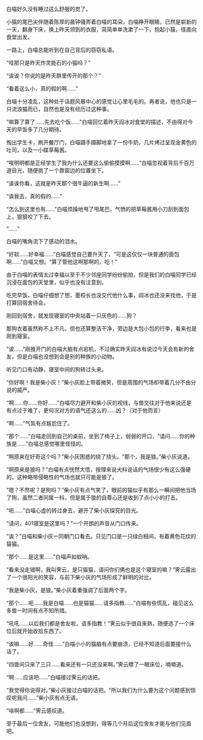 白喵好久没有睡过这么舒服的觉了。

小猫的尾巴尖伴随着陈厚的晨钟骚弄着白喵的耳朵，白喵睁开眼睛，已然是崭新的一天，翻身下床，换上昨天领到的衣服，简简单单洗漱了一下，抱起小猫，径直向食堂出发。

一路上，白喵总能听到在自己背后的窃窃私语。

“哇那只是昨天炸灵能石的小猫吗？”

“诶诶？你说的是昨天群里传开的那个？”

“看着这么小，真的假的啊……”

白喵十分凌乱，这种处于话题风暴中心的感觉让心里毛毛的。再者说，他也只是一只流浪猫而已，自然也是没有经历过这种事。

“嘛算了算了……先去吃个饭……”白喵回忆着昨天阎冰对食堂的描述，不由得对今天的早饭多了几分期待。

 掏出学生卡，刷开餐厅门，白喵蹑手蹑脚地拿了一份牛奶，几片烤过呈现金黄色的吐司，以及一小碟草莓酱。

“唉明明都是正经学生了我为什么还要这么偷偷摸摸啊……”白喵忽视着背后千百万道目光，随便挑了一个靠窗边的位置坐下。

“诶诶你看，这就是昨天那个很牛逼的新生啊……”

“诶我去，真的假的……”

“怎么到这里也有……”白喵烦躁地甩了甩尾巴，气愤的把草莓酱用小刀刮到面包上，狠狠咬了下去。

“……”

白喵的嘴角流下了感动的泪水。

“好软……好幸福……”白喵感觉自己要升天了，“可是这仅仅一块普通的面包啊……”白喵又想。“算了管他这啊那啊的，吃！”

由于白喵的表情太过幸福以至于不少邻座同学纷纷偷拍，但是我们的白喵同学已经沉浸在面包的天堂里，似乎也没有注意到。

吃完早饭，白喵仔细想了想，墨校长也没交代他什么事，阎冰也还没来找他，于是打算回宿舍待会。

刚回到宿舍，就发现寝室的中央站着一只灰色的……狗？

那狗衣着虽然称不上不凡，但也还算整洁干净，旁边是大包小包的行李，看来也是刚到寝室。

“诶……”刚推开门的白喵大脑有点宕机，不过确实昨天阎冰有说过今天会有新的舍友，但是白喵也没想到会是别的种族的小动物。

听见门口有动静，寝室中间的狗转过头来。

“你好啊！我是柴小灰！”柴小灰脸上带着微笑，但是周围的气场却带着几分不由分说的威严。

“啊……你……你好……”白喵尽力避开和柴小灰的视线，与兽交往对于他来说还是有点过于难了，更何况对方的语气还这么的……凶？（对于他而言）

“啊……”气氛有点尴尬住了。

“那个……”白喵走回到自己的桌前，坐到了椅子上，弱弱的开口，“请问……你的种族是……”白喵总感觉哪里怪怪的。

“啊原来在好奇这个吗？”柴小灰困惑的挠了挠头。“那个，我是狼。”柴小灰说道。

“啊原来是狼吗？”白喵有点恍然大悟，按理来说犬科说话的气场很少有这么强硬的，这种略带侵略性的气场也就只可能是狼了。

“嗯？不然呢？是狗吗？”柴小灰有点气笑了，眼前的猫似乎有那么一瞬间把他当场了狗，虽然二者同属一科，但是属于狼的自尊心还是收到了点小小的打击。

“呃……”白喵心虚的转过身去，避开了柴小灰探究的目光。

“请问，401寝室是这里吗？”一个开朗的声音从门口传来。

“诶？”白喵和柴小灰一同朝门口看去。只见门口是一只绿白相间，有着黄色花纹的猫猫。

“那个……是这里……”白喵声如蚊呐。

“看来没走错啊，我叫霁云，是只猫猫，请问你们俩也是这个寝室的嘛？”霁云露出了一个很阳光的笑容，与前下柴小灰的气场形成了鲜明的对比。

“我是柴小灰，是狼。”柴小灰着重强调了后面两个字。

“那个……呃……我是白喵……也是猫猫……请多指教……”白喵有些慌乱，碰见这么多兽一时间有点不知所措。

“吼吼……以后我们都是舍友啦，请多指教！”霁云似乎很自来熟，随便选了一个床位后就开始收拾东西了。

“诶嘛……好……奇怪……”白喵小小的猫脑有点要崩溃，已经不知道后面要接什么话了。

“四兽间只来了三只……看来还有一只还没来啊。”霁云瞟了一眼床位，喃喃道。

“啊……应该吧……”白喵接过霁云的话把。

“我觉得你说得对。”柴小灰接过白喵的话把。“所以我们为什么要为这个问题感到惊叹呢我问……”柴小灰有点无语。

“啥啊都……”霁云感叹道。

至于最后一位舍友，可能他们也没想到，得等几个月后这位舍友才能与他们见面吧。